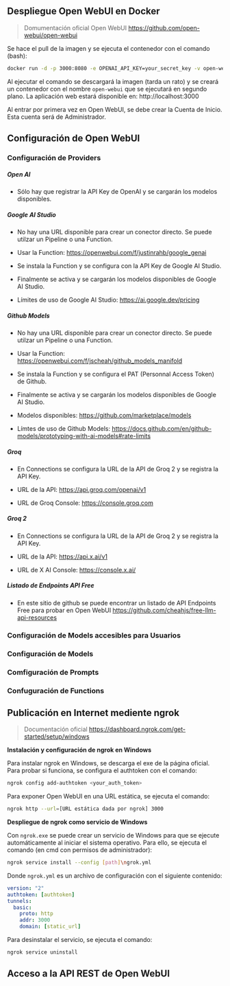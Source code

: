 ## Despliegue Open WebUI en Docker 

> Domumentación oficial Open WebUI
> https://github.com/open-webui/open-webui

Se hace el pull de la imagen y se ejecuta el contenedor con el comando (bash):
```bash
docker run -d -p 3000:8080 -e OPENAI_API_KEY=your_secret_key -v open-webui:/app/backend/data --name open-webui --restart always ghcr.io/open-webui/open-webui:main
```
Al ejecutar el comando se descargará la imagen (tarda un rato) y se creará un contenedor con el nombre `open-webui` que se ejecutará en segundo plano. La aplicación web estará disponible en: http://localhost:3000

Al entrar por primera vez en Open WebUI, se debe crear la Cuenta de Inicio. Esta cuenta será de Administrador.

## Configuración de Open WebUI

### Configuración de Providers

##### Open AI
- Sólo hay que registrar la API Key de OpenAI y se cargarán los modelos disponibles.

#####  Google AI Studio
- No hay una URL disponible para crear un conector directo. Se puede utilzar un Pipeline o una Function. 

- Usar la Function: https://openwebui.com/f/justinrahb/google_genai

- Se instala la Function y se configura con la API Key de Google AI Studio. 

- Finalmente se activa y se cargarán los modelos disponibles de Google AI Studio.

- Límites de uso de Google AI Studio: https://ai.google.dev/pricing

##### Github Models
- No hay una URL disponible para crear un conector directo. Se puede utilzar un Pipeline o una Function. 

- Usar la Function: https://openwebui.com/f/jscheah/github_models_manifold

- Se instala la Function y se configura el PAT (Personnal Access Token) de Github. 

- Finalmente se activa y se cargarán los modelos disponibles de Google AI Studio.

- Modelos disponibles: https://github.com/marketplace/models

- Límtes de uso de Github Models: https://docs.github.com/en/github-models/prototyping-with-ai-models#rate-limits

##### Groq
- En Connections se configura la URL de la API de Groq 2 y se registra la API Key.

- URL de la API: https://api.groq.com/openai/v1

- URL de Groq Console: https://console.groq.com

##### Groq 2
- En Connections se configura la URL de la API de Groq 2 y se registra la API Key.

- URL de la API: https://api.x.ai/v1

- URL de X AI Console: https://console.x.ai/

##### Listado de Endpoints API Free
- En este sitio de github se puede encontrar un listado de API Endpoints Free para probar en Open WebUI
https://github.com/cheahjs/free-llm-api-resources 



### Configuración de Models accesibles para Usuarios

### Configuración de Models

### Comfiguración de Prompts

### Confuguración de Functions


## Publicación en Internet mediente ngrok

> Documentación oficial
> https://dashboard.ngrok.com/get-started/setup/windows

**Instalación y configuración de ngrok en Windows**

Para instalar ngrok en Windows, se descarga el exe de la página oficial.
Para probar si funciona, se configura el authtoken con el comando:
```bash
ngrok config add-authtoken <your_auth_token>
```
Para exponer Open WebUI en una URL estática, se ejecuta el comando:
```bash
ngrok http --url=[URL estática dada por ngrok] 3000
```

**Despliegue de ngrok como servicio de Windows**

Con `ngrok.exe` se puede crear un servicio de Windows para que se ejecute automáticamente al iniciar el sistema operativo. Para ello, se ejecuta el comando (en cmd con permisos de administrador):
```bash
ngrok service install --config [path]\ngrok.yml
```
Donde `ngrok.yml` es un archivo de configuración con el siguiente contenido:
```yaml
version: "2"
authtoken: [authtoken]
tunnels:
  basic:
    proto: http
    addr: 3000
    domain: [static_url]
```
Para desinstalar el servicio, se ejecuta el comando:
```bash
ngrok service uninstall
```



## Acceso a la API REST de Open WebUI